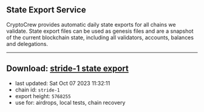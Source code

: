 ## State Export Service
CryptoCrew provides automatic daily state exports for all chains we validate. State export files can be used as genesis files and are a snapshot of the current blockchain state, including all validators, accounts, balances and delegations.

---
**Download: [stride-1 state export](https://dl.ccvalidators.com/SERVICE/stride/stride-1_export_5768255.json)**
---

- last updated: Sat Oct 07 2023 11:32:11
- chain id: `stride-1`
- export height: `5768255`
- use for: airdrops, local tests, chain recovery
